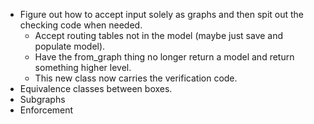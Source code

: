 -    Figure out how to accept input solely as graphs and then spit out the checking code when needed.
     -    Accept routing tables not in the model (maybe just save and populate model).
     -    Have the from_graph thing no longer return a model and return something higher level.
     -    This new class now carries the verification code.
-   Equivalence classes between boxes.
-   Subgraphs
-   Enforcement

